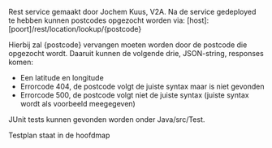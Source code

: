 Rest service gemaakt door Jochem Kuus, V2A. Na de service gedeployed te hebben kunnen postcodes opgezocht worden via:
[host]:[poort]/rest/location/lookup/{postcode}

Hierbij zal {postcode} vervangen moeten worden door de postcode die opgezocht wordt.
Daaruit kunnen de volgende drie, JSON-string, responses komen:
- Een latitude en longitude
- Errorcode 404, de postcode volgt de juiste syntax maar is niet gevonden
- Errorcode 500, de postcode volgt niet de juiste syntax (juiste syntax wordt als voorbeeld meegegeven)

JUnit tests kunnen gevonden worden onder Java/src/Test.

Testplan staat in de hoofdmap
